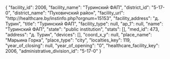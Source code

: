 {
    "facility_id": 2006,
    "facility_name": "Туринский ФАП",
    "district_id": "5-17-0",
    "district_name": "Пуховичский район",
    "facility_url": "http:\/\/healthcare.by\/instinfo.php?orgnum=15153",
    "facility_address": "д. Турин",
    "title": "Туринский ФАП",
    "facility_type": null,
    "ap_1": null,
    "name": "Туринский ФАП",
    "state": "public institution",
    "stats": [],
    "med_id": 473,
    "address": "д. Турин",
    "devices": [],
    "coord_x_y": null,
    "place_name": "Марьина Горка",
    "place_type": "city",
    "localties_key": 119,
    "year_of_closing": null,
    "year_of_opening": "0",
    "healthcare_facility_key": 2006,
    "administrative_division_id": "5-17-0"
}